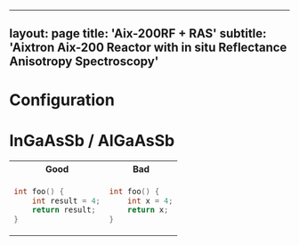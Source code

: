 
---
layout: page
title: 'Aix-200RF + RAS'
subtitle: 'Aixtron Aix-200 Reactor with in situ Reflectance Anisotropy Spectroscopy'
---

# Configuration

# InGaAsSb / AlGaAsSb

<table>
<tr>
<th> Good </th>
<th> Bad </th>
</tr>
<tr>
<td>

```c++
int foo() {
    int result = 4;
    return result;
}
```

</td>
<td>

```c++
int foo() { 
    int x = 4;
    return x;
}
```

</td>
</tr>
</table>
